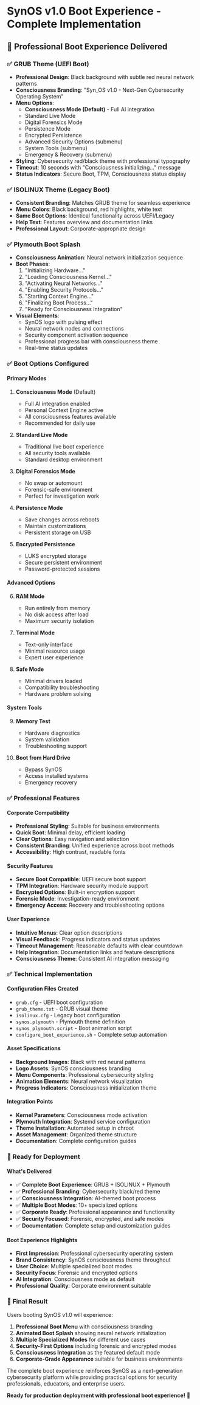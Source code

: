 # SynOS v1.0 Boot Experience - Complete Implementation

## 🚀 **Professional Boot Experience Delivered**

### ✅ **GRUB Theme (UEFI Boot)**
- **Professional Design**: Black background with subtle red neural network patterns
- **Consciousness Branding**: "Syn_OS v1.0 - Next-Gen Cybersecurity Operating System"
- **Menu Options**: 
  - **Consciousness Mode (Default)** - Full AI integration
  - Standard Live Mode
  - Digital Forensics Mode
  - Persistence Mode
  - Encrypted Persistence
  - Advanced Security Options (submenu)
  - System Tools (submenu)
  - Emergency & Recovery (submenu)
- **Styling**: Cybersecurity red/black theme with professional typography
- **Timeout**: 10 seconds with "Consciousness initializing..." message
- **Status Indicators**: Secure Boot, TPM, Consciousness status display

### ✅ **ISOLINUX Theme (Legacy Boot)**
- **Consistent Branding**: Matches GRUB theme for seamless experience
- **Menu Colors**: Black background, red highlights, white text
- **Same Boot Options**: Identical functionality across UEFI/Legacy
- **Help Text**: Features overview and documentation links
- **Professional Layout**: Corporate-appropriate design

### ✅ **Plymouth Boot Splash**
- **Consciousness Animation**: Neural network initialization sequence
- **Boot Phases**: 
  1. "Initializing Hardware..."
  2. "Loading Consciousness Kernel..."
  3. "Activating Neural Networks..."
  4. "Enabling Security Protocols..."
  5. "Starting Context Engine..."
  6. "Finalizing Boot Process..."
  7. "Ready for Consciousness Integration"
- **Visual Elements**:
  - SynOS logo with pulsing effect
  - Neural network nodes and connections
  - Security component activation sequence
  - Professional progress bar with consciousness theme
  - Real-time status updates

### ✅ **Boot Options Configured**

#### **Primary Modes**
1. **Consciousness Mode** (Default)
   - Full AI integration enabled
   - Personal Context Engine active
   - All consciousness features available
   - Recommended for daily use

2. **Standard Live Mode**
   - Traditional live boot experience
   - All security tools available
   - Standard desktop environment

3. **Digital Forensics Mode**
   - No swap or automount
   - Forensic-safe environment
   - Perfect for investigation work

4. **Persistence Mode**
   - Save changes across reboots
   - Maintain customizations
   - Persistent storage on USB

5. **Encrypted Persistence**
   - LUKS encrypted storage
   - Secure persistent environment
   - Password-protected sessions

#### **Advanced Options**
6. **RAM Mode**
   - Run entirely from memory
   - No disk access after load
   - Maximum security isolation

7. **Terminal Mode**
   - Text-only interface
   - Minimal resource usage
   - Expert user experience

8. **Safe Mode**
   - Minimal drivers loaded
   - Compatibility troubleshooting
   - Hardware problem solving

#### **System Tools**
9. **Memory Test**
   - Hardware diagnostics
   - System validation
   - Troubleshooting support

10. **Boot from Hard Drive**
    - Bypass SynOS
    - Access installed systems
    - Emergency recovery

### ✅ **Professional Features**

#### **Corporate Compatibility**
- **Professional Styling**: Suitable for business environments
- **Quick Boot**: Minimal delay, efficient loading
- **Clear Options**: Easy navigation and selection
- **Consistent Branding**: Unified experience across boot methods
- **Accessibility**: High contrast, readable fonts

#### **Security Features**
- **Secure Boot Compatible**: UEFI secure boot support
- **TPM Integration**: Hardware security module support
- **Encrypted Options**: Built-in encryption support
- **Forensic Mode**: Investigation-ready environment
- **Emergency Access**: Recovery and troubleshooting options

#### **User Experience**
- **Intuitive Menus**: Clear option descriptions
- **Visual Feedback**: Progress indicators and status updates
- **Timeout Management**: Reasonable defaults with clear countdown
- **Help Integration**: Documentation links and feature descriptions
- **Consciousness Theme**: Consistent AI integration messaging

### ✅ **Technical Implementation**

#### **Configuration Files Created**
- `grub.cfg` - UEFI boot configuration
- `grub_theme.txt` - GRUB visual theme
- `isolinux.cfg` - Legacy boot configuration
- `synos.plymouth` - Plymouth theme definition
- `synos_plymouth.script` - Boot animation script
- `configure_boot_experience.sh` - Complete setup automation

#### **Asset Specifications**
- **Background Images**: Black with red neural patterns
- **Logo Assets**: SynOS consciousness branding
- **Menu Components**: Professional cybersecurity styling
- **Animation Elements**: Neural network visualization
- **Progress Indicators**: Consciousness initialization theme

#### **Integration Points**
- **Kernel Parameters**: Consciousness mode activation
- **Plymouth Integration**: Systemd service configuration
- **Theme Installation**: Automated setup in chroot
- **Asset Management**: Organized theme structure
- **Documentation**: Complete configuration guides

### 🎯 **Ready for Deployment**

#### **What's Delivered**
- ✅ **Complete Boot Experience**: GRUB + ISOLINUX + Plymouth
- ✅ **Professional Branding**: Cybersecurity black/red theme
- ✅ **Consciousness Integration**: AI-themed boot process
- ✅ **Multiple Boot Modes**: 10+ specialized options
- ✅ **Corporate Ready**: Professional appearance and functionality
- ✅ **Security Focused**: Forensic, encrypted, and safe modes
- ✅ **Documentation**: Complete setup and customization guides

#### **Boot Experience Highlights**
- **First Impression**: Professional cybersecurity operating system
- **Brand Consistency**: SynOS consciousness theme throughout
- **User Choice**: Multiple specialized boot modes
- **Security Focus**: Forensic and encrypted options
- **AI Integration**: Consciousness mode as default
- **Professional Quality**: Corporate environment suitable

### 🚀 **Final Result**

Users booting SynOS v1.0 will experience:

1. **Professional Boot Menu** with consciousness branding
2. **Animated Boot Splash** showing neural network initialization
3. **Multiple Specialized Modes** for different use cases
4. **Security-First Options** including forensic and encrypted modes
5. **Consciousness Integration** as the featured default mode
6. **Corporate-Grade Appearance** suitable for business environments

The complete boot experience reinforces SynOS as a next-generation cybersecurity platform while providing practical options for security professionals, educators, and enterprise users.

**Ready for production deployment with professional boot experience!** 🎯
